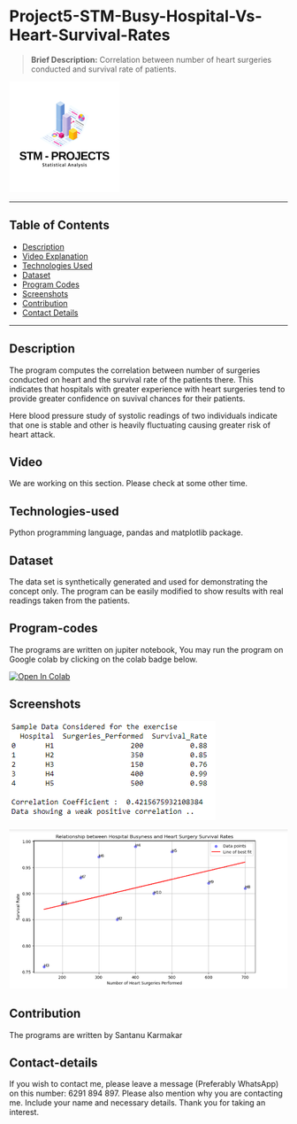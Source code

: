 # Project5-STM-Busy-Hospital-Vs-Heart-Survival-Rates
> **Brief Description:** Correlation between number of heart surgeries conducted and survival rate of patients.

![Project Logo](STMProjects.png)

---

## Table of Contents

- [Description](#description)
- [Video Explanation](#video)
- [Technologies Used](#technologies-used)
- [Dataset](#dataset)
- [Program Codes ](#program-codes)
- [Screenshots](#screenshots)
- [Contribution](#contributipn)
- [Contact Details](#contact-details)

---

## Description

The program computes the correlation between number of surgeries conducted on heart and the survival rate of the patients there. This indicates that hospitals with greater experience with heart surgeries tend to provide greater confidence on suvival chances for their patients.

Here blood pressure study of systolic readings of two individuals indicate that one is stable and other is heavily fluctuating causing greater risk of heart attack.

## Video
<!--
[![Watch the video](https://img.youtube.com/vi/tbd/hqdefault.jpg)](https://www.youtube.com/watch?v=tbd) 
-->

We are working on this section. Please check at some other time.

## Technologies-used

Python programming language, pandas and matplotlib package.

## Dataset

The data set is synthetically generated and used for demonstrating the concept only. The program can be easily modified to show results with real readings taken from the patients.

## Program-codes

The programs are written on jupiter notebook, You may run the program on Google colab by clicking on the colab badge below.

[![Open In Colab](https://colab.research.google.com/assets/colab-badge.svg)](https://colab.research.google.com/github/fromsantanu/Project5-STM-Busy-Hospital-Vs-Heart-Survival-Rates/blob/main/Project5-STM-Busy-Hospital-Vs-Heart-Survival-Rates.ipynb)

## Screenshots

![Program Output](output.png)

![Program Output](output1.png)

## Contribution

The programs are written by Santanu Karmakar

## Contact-details

If you wish to contact me, please leave a message (Preferably WhatsApp) on this number: 6291 894 897.
Please also mention why you are contacting me. Include your name and necessary details.
Thank you for taking an interest.

